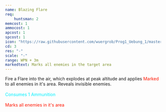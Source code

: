```yaml
---
name: Blazing Flare
req: 
    huntsman: 2
memcost: 1
ammocost: 1
apcost: 1
spcost: 1
icon: "https://raw.githubusercontent.com/wuergrob/Prog1_Uebung_1/master/media/skills/blazingflare.png"
cd: 3
res: "-"
scale: "-"
range: WPN + 3m
markedtext: Marks all enemies in the target area
---
```

Fire a Flare into the air, which explodes at peak altitude and applies <font color='#FF1500'>Marked</font> to all enemies in it's area. Reveals invisible enemies.<br><br>
            <font color='#00EFFF'>Consumes 1 Ammunition</font><br><br>
            <font color='#FF1500'>Marks all enemies in it's area</font>
